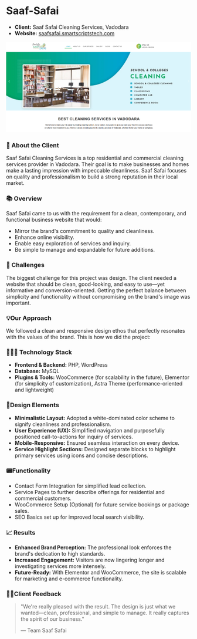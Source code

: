 # Saaf-Safai

- **Client:** Saaf Safai Cleaning Services, Vadodara
- **Website:** [saafsafai.smartscriptstech.com](https://saafsafai.smartscriptstech.com)

![Saaf Safai Homepage](Saaf-safai.png)

### 🏢 About the Client

Saaf Safai Cleaning Services is a top residential and commercial cleaning services provider in Vadodara. Their goal is to make businesses and homes make a lasting impression with impeccable cleanliness. Saaf Safai focuses on quality and professionalism to build a strong reputation in their local market.

### 📚  Overview

Saaf Safai came to us with the requirement for a clean, contemporary, and functional business website that would:

- Mirror the brand's commitment to quality and cleanliness.
- Enhance online visibility.
- Enable easy exploration of services and inquiry.
- Be simple to manage and expandable for future additions.

### 🚧 Challenges

The biggest challenge for this project was design. The client needed a website that should be clean, good-looking, and easy to use—yet informative and conversion-oriented. Getting the perfect balance between simplicity and functionality without compromising on the brand's image was important.

### 💡Our Approach

We followed a clean and responsive design ethos that perfectly resonates with the values of the brand. This is how we did the project:

### 🧑🏻‍💻 Technology Stack

- **Frontend & Backend:** PHP, WordPress
- **Database:** MySQL
- **Plugins & Tools:** WooCommerce (for scalability in the future), Elementor (for simplicity of customization), Astra Theme (performance-oriented and lightweight)

### 🎨Design Elements

- **Minimalistic Layout:** Adopted a white-dominated color scheme to signify cleanliness and professionalism.
- **User Experience (UX):** Simplified navigation and purposefully positioned call-to-actions for inquiry of services.
- **Mobile-Responsive:** Ensured seamless interaction on every device.
- **Service Highlight Sections:** Designed separate blocks to highlight primary services using icons and concise descriptions.

### 📟Functionality

- Contact Form Integration for simplified lead collection.
- Service Pages to further describe offerings for residential and commercial customers.
- WooCommerce Setup (Optional) for future service bookings or package sales.
- SEO Basics set up for improved local search visibility.

### 📈 Results  

- **Enhanced Brand Perception:** The professional look enforces the brand's dedication to high standards.
- **Increased Engagement:** Visitors are now lingering longer and investigating services more intensely.
- **Future-Ready:** With Elementor and WooCommerce, the site is scalable for marketing and e-commerce functionality.

### 🙎🏻Client Feedback

> "We're really pleased with the result. The design is just what we wanted—clean, professional, and simple to manage. It really captures the spirit of our business."
> 
> — Team Saaf Safai
